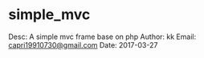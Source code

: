 # simple_mvc
Desc: A simple mvc frame base on php
Author: kk
Email: capri19910730@gmail.com
Date: 2017-03-27
